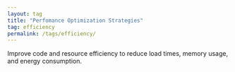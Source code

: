 ```yaml
---
layout: tag
title: "Perfomance Optimization Strategies"
tag: efficiency
permalink: /tags/efficiency/
---
```

Improve code and resource efficiency to reduce load times, memory usage, and energy consumption.

